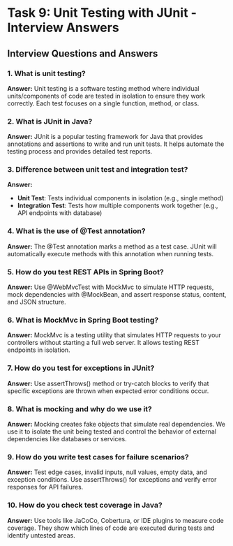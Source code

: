 # Task 9: Unit Testing with JUnit - Interview Answers

## Interview Questions and Answers

### 1. What is unit testing?
**Answer:** Unit testing is a software testing method where individual units/components of code are tested in isolation to ensure they work correctly. Each test focuses on a single function, method, or class.

### 2. What is JUnit in Java?
**Answer:** JUnit is a popular testing framework for Java that provides annotations and assertions to write and run unit tests. It helps automate the testing process and provides detailed test reports.

### 3. Difference between unit test and integration test?
**Answer:** 
- **Unit Test**: Tests individual components in isolation (e.g., single method)
- **Integration Test**: Tests how multiple components work together (e.g., API endpoints with database)

### 4. What is the use of @Test annotation?
**Answer:** The @Test annotation marks a method as a test case. JUnit will automatically execute methods with this annotation when running tests.

### 5. How do you test REST APIs in Spring Boot?
**Answer:** Use @WebMvcTest with MockMvc to simulate HTTP requests, mock dependencies with @MockBean, and assert response status, content, and JSON structure.

### 6. What is MockMvc in Spring Boot testing?
**Answer:** MockMvc is a testing utility that simulates HTTP requests to your controllers without starting a full web server. It allows testing REST endpoints in isolation.

### 7. How do you test for exceptions in JUnit?
**Answer:** Use assertThrows() method or try-catch blocks to verify that specific exceptions are thrown when expected error conditions occur.

### 8. What is mocking and why do we use it?
**Answer:** Mocking creates fake objects that simulate real dependencies. We use it to isolate the unit being tested and control the behavior of external dependencies like databases or services.

### 9. How do you write test cases for failure scenarios?
**Answer:** Test edge cases, invalid inputs, null values, empty data, and exception conditions. Use assertThrows() for exceptions and verify error responses for API failures.

### 10. How do you check test coverage in Java?
**Answer:** Use tools like JaCoCo, Cobertura, or IDE plugins to measure code coverage. They show which lines of code are executed during tests and identify untested areas.
